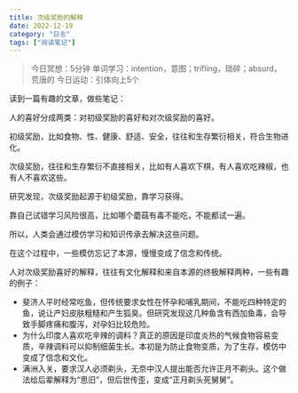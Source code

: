 ```yaml
---
title: 次级奖励的解释
date: 2022-12-19
category: "日志"
tags: ["阅读笔记"]
---
```


> 今日冥想：5分钟
> 单词学习：intention，意图；trifling，琐碎；absurd，荒唐的
> 今日运动：引体向上5个


读到一篇有趣的文章，做些笔记：

人的喜好分成两类：对初级奖励的喜好和对次级奖励的喜好。

初级奖励，比如食物、性、健康、舒适、安全，往往和生存繁衍相关，符合生物进化。

次级奖励，往往和生存繁衍不直接相关，比如有人喜欢下棋，有人喜欢吃辣椒，也有人不喜欢这些。

研究发现，次级奖励起源于初级奖励，靠学习获得。

靠自己试错学习风险很高，比如哪个蘑菇有毒不能吃，不能都试一遍。

所以，人类会通过模仿学习和知识传承去解决这些问题。

在这个过程中，一些模仿忘记了本源，慢慢变成了信念和传统。

人对次级奖励喜好的解释，往往有文化解释和来自本源的终极解释两种，一些有趣的例子：
- 斐济人平时经常吃鱼，但传统要求女性在怀孕和哺乳期间，不能吃四种特定的鱼，说让产妇皮肤粗糙和产生狐臭。但研究发现这几种鱼含有西加鱼毒，会导致手脚疼痛和腹泻，对孕妇比较危险。
- 为什么印度人喜欢吃辛辣的调料？真正的原因是印度炎热的气候食物容易变质，辛辣调料可以抑制细菌生长。本初是为防止食物变质，为了生存，模仿中变成了信念和文化。
- 满洲入关，要求汉人必须剃头，无奈中汉人提出能否允许正月不剃头。这个做法给后辈解释为“思旧”，但后世传歪，变成“正月剃头死舅舅”。


